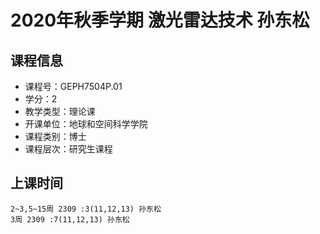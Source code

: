 # 2020年秋季学期 激光雷达技术 孙东松






## 课程信息

- 课程号：GEPH7504P.01
- 学分：2
- 教学类型：理论课
- 开课单位：地球和空间科学学院
- 课程类别：博士
- 课程层次：研究生课程

## 上课时间

```
2~3,5~15周 2309 :3(11,12,13) 孙东松
3周 2309 :7(11,12,13) 孙东松
```


